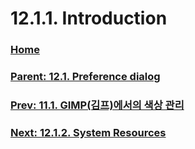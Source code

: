 # 12.1.1. Introduction

### [Home](./00-home.md)
### [Parent: 12.1. Preference dialog](./12-01-00-preference-dialog.md)
### [Prev: 11.1. GIMP(김프)에서의 색상 관리](./11-01-00-color-management-in-gimp.md)
### [Next: 12.1.2. System Resources](./12-01-02-system-resources.md)
